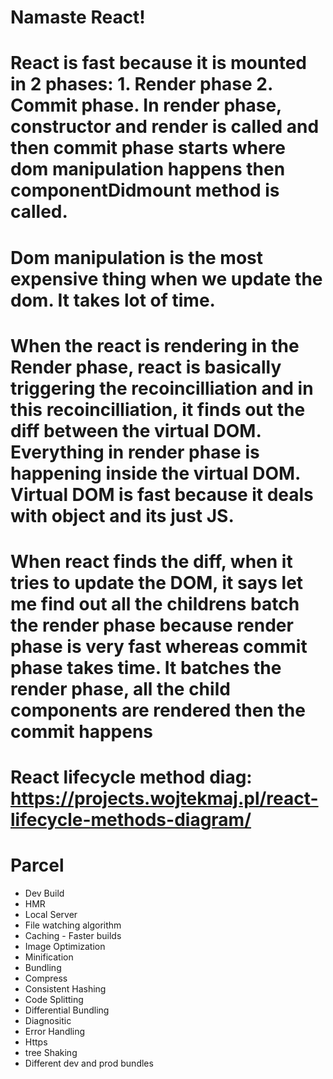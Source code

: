 # Namaste React!

# React is fast because it is mounted in 2 phases: 1. Render phase 2. Commit phase. In render phase, constructor and render is called and then commit phase starts where dom manipulation happens then componentDidmount method is called.

# Dom manipulation is the most expensive thing when we update the dom. It takes lot of time.

# When the react is rendering in the Render phase, react is basically triggering the recoincilliation and in this recoincilliation, it finds out the diff between the virtual DOM. Everything in render phase is happening inside the virtual DOM. Virtual DOM is fast because it deals with object and its just JS.

# When react finds the diff, when it tries to update the DOM, it says let me find out all the childrens batch the render phase because render phase is very fast whereas commit phase takes time. It batches the render phase, all the child components are rendered then the commit happens

# React lifecycle method diag: https://projects.wojtekmaj.pl/react-lifecycle-methods-diagram/

# Parcel

- Dev Build
- HMR
- Local Server
- File watching algorithm
- Caching - Faster builds
- Image Optimization
- Minification
- Bundling
- Compress
- Consistent Hashing
- Code Splitting
- Differential Bundling
- Diagnositic
- Error Handling
- Https
- tree Shaking
- Different dev and prod bundles
